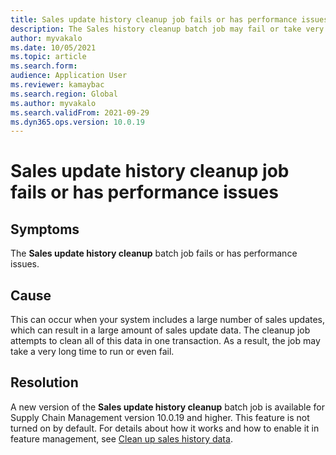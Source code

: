 ```yaml
---
title: Sales update history cleanup job fails or has performance issues
description: The Sales history cleanup batch job may fail or take very long if there is large amount of sales update data.
author: myvakalo
ms.date: 10/05/2021
ms.topic: article
ms.search.form:
audience: Application User
ms.reviewer: kamaybac
ms.search.region: Global
ms.author: myvakalo
ms.search.validFrom: 2021-09-29
ms.dyn365.ops.version: 10.0.19
---
```


# Sales update history cleanup job fails or has performance issues

## Symptoms

The **Sales update history cleanup** batch job fails or has performance issues.  

## Cause

This can occur when your system includes a large number of sales updates, which can result in a large amount of sales update data. The cleanup job attempts to clean all of this data in one transaction. As a result, the job may take a very long time to run or even fail.

## Resolution

A new version of the **Sales update history cleanup** batch job is available for Supply Chain Management version 10.0.19 and higher. This feature is not turned on by default. For details about how it works and how to enable it in feature management, see [Clean up sales history data](../../sales-marketing/sales-update-history-cleanup-performance-improvements.md).

